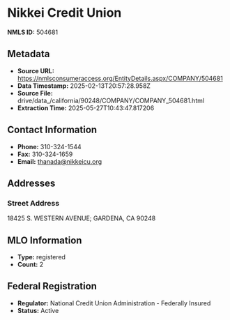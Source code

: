 # Nikkei Credit Union

**NMLS ID:** 504681

## Metadata
- **Source URL:** https://nmlsconsumeraccess.org/EntityDetails.aspx/COMPANY/504681
- **Data Timestamp:** 2025-02-13T20:57:28.958Z
- **Source File:** drive/data_/california/90248/COMPANY/COMPANY_504681.html
- **Extraction Time:** 2025-05-27T10:43:47.817206

## Contact Information
- **Phone:** 310-324-1544
- **Fax:** 310-324-1659
- **Email:** thanada@nikkeicu.org

## Addresses
### Street Address
18425 S. WESTERN AVENUE; GARDENA, CA 90248

## MLO Information
- **Type:** registered
- **Count:** 2

## Federal Registration
- **Regulator:** National Credit Union Administration - Federally Insured
- **Status:** Active
